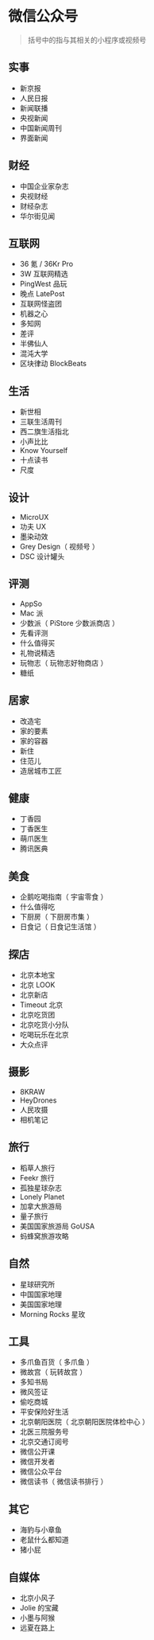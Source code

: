 # 微信公众号

> 括号中的指与其相关的小程序或视频号

## 实事

- 新京报
- 人民日报
- 新闻联播
- 央视新闻
- 中国新闻周刊
- 界面新闻

## 财经

- 中国企业家杂志
- 央视财经
- 财经杂志
- 华尔街见闻

## 互联网

- 36 氪 / 36Kr Pro
- 3W 互联网精选
- PingWest 品玩
- 晚点 LatePost
- 互联网怪盗团
- 机器之心
- 多知网
- 差评
- 半佛仙人
- 混沌大学
- 区块律动 BlockBeats

## 生活

- 新世相
- 三联生活周刊
- 西二旗生活指北
- 小声比比
- Know Yourself
- 十点读书
- 尺度

## 设计

- MicroUX
- 功夫 UX
- 墨染动效
- Grey Design（ 视频号 ）
- DSC 设计罐头

## 评测

- AppSo
- Mac 派
- 少数派（ PiStore 少数派商店 ）
- 先看评测
- 什么值得买
- 礼物说精选
- 玩物志（ 玩物志好物商店 ）
- 糖纸

## 居家

- 改造宅
- 家的要素
- 家的容器
- 新住
- 住范儿
- 造居城市工匠

## 健康

- 丁香园
- 丁香医生
- 萌爪医生
- 腾讯医典

## 美食

- 企鹅吃喝指南（ 宇宙零食 ）
- 什么值得吃
- 下厨房（ 下厨房市集 ）
- 日食记（ 日食记生活馆 ）

## 探店

- 北京本地宝
- 北京 LOOK
- 北京新店
- Timeout 北京
- 北京吃货团
- 北京吃货小分队
- 吃喝玩乐在北京
- 大众点评

## 摄影

- 8KRAW
- HeyDrones
- 人民攻摄
- 相机笔记

## 旅行

- 稻草人旅行
- Feekr 旅行
- 孤独星球杂志
- Lonely Planet
- 加拿大旅游局
- 量子旅行
- 美国国家旅游局 GoUSA
- 蚂蜂窝旅游攻略

## 自然

- 星球研究所
- 中国国家地理
- 美国国家地理
- Morning Rocks 星玫

## 工具

- 多爪鱼百货（ 多爪鱼 ）
- 微故宫（ 玩转故宫 ）
- 多知书局
- 微风签证
- 偷吃商城
- 平安保险好生活
- 北京朝阳医院（ 北京朝阳医院体检中心 ）
- 北医三院服务号
- 北京交通订阅号
- 微信公开课
- 微信开发者
- 微信公众平台
- 微信读书（ 微信读书排行 ）

## 其它

- 海豹与小章鱼
- 老鼠什么都知道
- 猪小屁

## 自媒体

- 北京小风子
- Jolie 的宝藏
- 小墨与阿猴
- 远夏在路上
